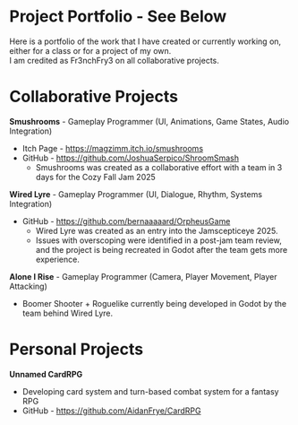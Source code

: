 
# Project Portfolio - See Below 
Here is a portfolio of the work that I have created or currently working on, either for a class or for a project of my own.  
I am credited as Fr3nchFry3 on all collaborative projects.


# Collaborative Projects
**Smushrooms** - Gameplay Programmer (UI, Animations, Game States, Audio Integration)  
  - Itch Page - https://magzimm.itch.io/smushrooms  
  - GitHub - https://github.com/JoshuaSerpico/ShroomSmash  
    - Smushrooms was created as a collaborative effort with a team in 3 days for the Cozy Fall Jam 2025  

**Wired Lyre** - Gameplay Programmer (UI, Dialogue, Rhythm, Systems Integration)
  - GitHub - https://github.com/bernaaaaard/OrpheusGame
    - Wired Lyre was created as an entry into the Jamscepticeye 2025.
    - Issues with overscoping were identified in a post-jam team review, and the project is being recreated in Godot after the team gets more experience.
   
**Alone I Rise** - Gameplay Programmer (Camera, Player Movement, Player Attacking)
  - Boomer Shooter + Roguelike currently being developed in Godot by the team behind Wired Lyre.

# Personal Projects
**Unnamed CardRPG**  
  - Developing card system and turn-based combat system for a fantasy RPG  
  - GitHub - https://github.com/AidanFrye/CardRPG
